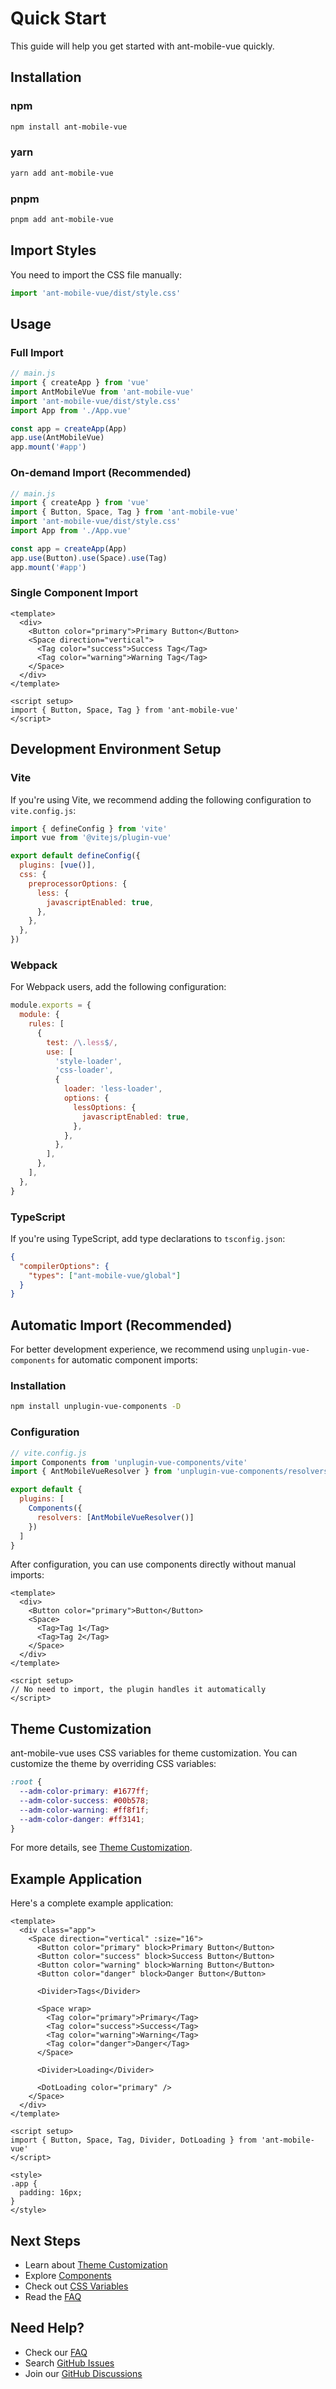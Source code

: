 # Quick Start

This guide will help you get started with ant-mobile-vue quickly.

## Installation

### npm
```bash
npm install ant-mobile-vue
```

### yarn
```bash
yarn add ant-mobile-vue
```

### pnpm
```bash
pnpm add ant-mobile-vue
```

## Import Styles

You need to import the CSS file manually:

```js
import 'ant-mobile-vue/dist/style.css'
```

## Usage

### Full Import

```js
// main.js
import { createApp } from 'vue'
import AntMobileVue from 'ant-mobile-vue'
import 'ant-mobile-vue/dist/style.css'
import App from './App.vue'

const app = createApp(App)
app.use(AntMobileVue)
app.mount('#app')
```

### On-demand Import (Recommended)

```js
// main.js
import { createApp } from 'vue'
import { Button, Space, Tag } from 'ant-mobile-vue'
import 'ant-mobile-vue/dist/style.css'
import App from './App.vue'

const app = createApp(App)
app.use(Button).use(Space).use(Tag)
app.mount('#app')
```

### Single Component Import

```vue
<template>
  <div>
    <Button color="primary">Primary Button</Button>
    <Space direction="vertical">
      <Tag color="success">Success Tag</Tag>
      <Tag color="warning">Warning Tag</Tag>
    </Space>
  </div>
</template>

<script setup>
import { Button, Space, Tag } from 'ant-mobile-vue'
</script>
```

## Development Environment Setup

### Vite

If you're using Vite, we recommend adding the following configuration to `vite.config.js`:

```js
import { defineConfig } from 'vite'
import vue from '@vitejs/plugin-vue'

export default defineConfig({
  plugins: [vue()],
  css: {
    preprocessorOptions: {
      less: {
        javascriptEnabled: true,
      },
    },
  },
})
```

### Webpack

For Webpack users, add the following configuration:

```js
module.exports = {
  module: {
    rules: [
      {
        test: /\.less$/,
        use: [
          'style-loader',
          'css-loader',
          {
            loader: 'less-loader',
            options: {
              lessOptions: {
                javascriptEnabled: true,
              },
            },
          },
        ],
      },
    ],
  },
}
```

### TypeScript

If you're using TypeScript, add type declarations to `tsconfig.json`:

```json
{
  "compilerOptions": {
    "types": ["ant-mobile-vue/global"]
  }
}
```

## Automatic Import (Recommended)

For better development experience, we recommend using `unplugin-vue-components` for automatic component imports:

### Installation

```bash
npm install unplugin-vue-components -D
```

### Configuration

```js
// vite.config.js
import Components from 'unplugin-vue-components/vite'
import { AntMobileVueResolver } from 'unplugin-vue-components/resolvers'

export default {
  plugins: [
    Components({
      resolvers: [AntMobileVueResolver()]
    })
  ]
}
```

After configuration, you can use components directly without manual imports:

```vue
<template>
  <div>
    <Button color="primary">Button</Button>
    <Space>
      <Tag>Tag 1</Tag>
      <Tag>Tag 2</Tag>
    </Space>
  </div>
</template>

<script setup>
// No need to import, the plugin handles it automatically
</script>
```

## Theme Customization

ant-mobile-vue uses CSS variables for theme customization. You can customize the theme by overriding CSS variables:

```css
:root {
  --adm-color-primary: #1677ff;
  --adm-color-success: #00b578;
  --adm-color-warning: #ff8f1f;
  --adm-color-danger: #ff3141;
}
```

For more details, see [Theme Customization](/en/guide/theming).

## Example Application

Here's a complete example application:

```vue
<template>
  <div class="app">
    <Space direction="vertical" :size="16">
      <Button color="primary" block>Primary Button</Button>
      <Button color="success" block>Success Button</Button>
      <Button color="warning" block>Warning Button</Button>
      <Button color="danger" block>Danger Button</Button>
      
      <Divider>Tags</Divider>
      
      <Space wrap>
        <Tag color="primary">Primary</Tag>
        <Tag color="success">Success</Tag>
        <Tag color="warning">Warning</Tag>
        <Tag color="danger">Danger</Tag>
      </Space>
      
      <Divider>Loading</Divider>
      
      <DotLoading color="primary" />
    </Space>
  </div>
</template>

<script setup>
import { Button, Space, Tag, Divider, DotLoading } from 'ant-mobile-vue'
</script>

<style>
.app {
  padding: 16px;
}
</style>
```

## Next Steps

- Learn about [Theme Customization](/en/guide/theming)
- Explore [Components](/en/components/button)
- Check out [CSS Variables](/en/guide/css-variables)
- Read the [FAQ](/en/guide/faq)

## Need Help?

- Check our [FAQ](/en/guide/faq)
- Search [GitHub Issues](https://github.com/oliver-xie666/ant-mobile-vue/issues)
- Join our [GitHub Discussions](https://github.com/oliver-xie666/ant-mobile-vue/discussions)